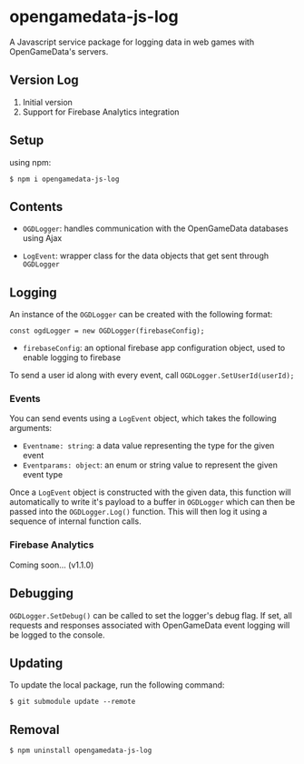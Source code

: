 # opengamedata-js-log

A Javascript service package for logging data in web games with OpenGameData's servers.

## Version Log

1. Initial version
2. Support for Firebase Analytics integration

## Setup

using npm:

`$ npm i opengamedata-js-log`

## Contents

- `OGDLogger`: handles communication with the OpenGameData databases using Ajax

- `LogEvent`: wrapper class for the data objects that get sent through `OGDLogger`

## Logging

An instance of the `OGDLogger` can be created with the following format:

`const ogdLogger = new OGDLogger(firebaseConfig);`

- `firebaseConfig`: an optional firebase app configuration object, used to enable logging to firebase

To send a user id along with every event, call `OGDLogger.SetUserId(userId);`

### Events

You can send events using a `LogEvent` object, which takes the following arguments:

- `Eventname: string`: a data value representing the type for the given event
- `Eventparams: object`: an enum or string value to represent the given event type

Once a `LogEvent` object is constructed with the given data, this function will automatically to write it's payload to a buffer in `OGDLogger` which can then be passed into the `OGDLogger.Log()` function.
This will then log it using a sequence of internal function calls.

### Firebase Analytics

Coming soon... (v1.1.0)

## Debugging

`OGDLogger.SetDebug()` can be called to set the logger's debug flag. If set, all requests and responses associated with OpenGameData event logging will be logged to the console.

## Updating

To update the local package, run the following command:

`$ git submodule update --remote`

## Removal

`$ npm uninstall opengamedata-js-log`
